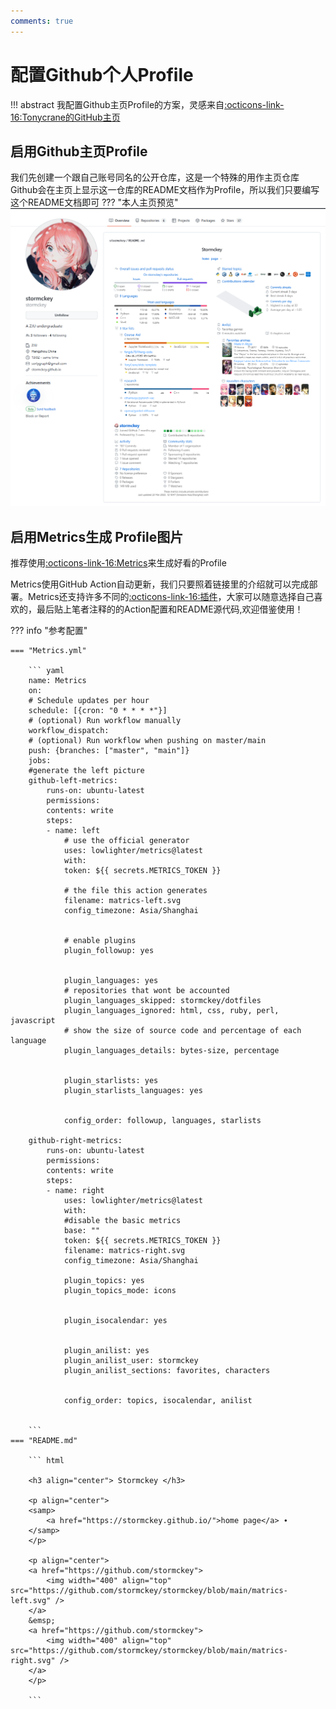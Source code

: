 ```yaml
---
comments: true
---
```


# 配置Github个人Profile

!!! abstract 
    我配置Github主页Profile的方案，灵感来自[:octicons-link-16:Tonycrane的GitHub主页](https://github.com/TonyCrane)

## 启用Github主页Profile
我们先创建一个跟自己账号同名的公开仓库，这是一个特殊的用作主页仓库  
Github会在主页上显示这一仓库的README文档作为Profile，所以我们只要编写这个README文档即可
??? "本人主页预览"
    ![](images/github_profile/2023-03-23-14-49-05.png#pic)


## 启用Metrics生成 Profile图片

推荐使用[:octicons-link-16:Metrics](https://github.com/lowlighter/metrics/blob/master/.github/readme/partials/documentation/setup/action.md)来生成好看的Profile

Metrics使用GitHub Action自动更新，我们只要照着链接里的介绍就可以完成部署。Metrics还支持许多不同的[:octicons-link-16:插件](https://github.com/lowlighter/metrics/blob/master/README.md)，大家可以随意选择自己喜欢的，最后贴上笔者注释的的Action配置和README源代码,欢迎借鉴使用！

??? info "参考配置"

    === "Metrics.yml"

        ``` yaml
        name: Metrics
        on:
        # Schedule updates per hour
        schedule: [{cron: "0 * * * *"}]
        # (optional) Run workflow manually
        workflow_dispatch:
        # (optional) Run workflow when pushing on master/main
        push: {branches: ["master", "main"]}
        jobs:
        #generate the left picture 
        github-left-metrics:
            runs-on: ubuntu-latest
            permissions:
            contents: write
            steps:
            - name: left
                # use the official generator
                uses: lowlighter/metrics@latest
                with:
                token: ${{ secrets.METRICS_TOKEN }}
                
                # the file this action generates
                filename: matrics-left.svg
                config_timezone: Asia/Shanghai
                
                
                # enable plugins
                plugin_followup: yes
                
                
                plugin_languages: yes
                # repositories that wont be accounted
                plugin_languages_skipped: stormckey/dotfiles
                plugin_languages_ignored: html, css, ruby, perl, javascript
                # show the size of source code and percentage of each language
                plugin_languages_details: bytes-size, percentage
                
                
                plugin_starlists: yes
                plugin_starlists_languages: yes
                
                
                config_order: followup, languages, starlists
                
        github-right-metrics:
            runs-on: ubuntu-latest
            permissions:
            contents: write
            steps:
            - name: right
                uses: lowlighter/metrics@latest
                with:
                #disable the basic metrics 
                base: ""
                token: ${{ secrets.METRICS_TOKEN }}
                filename: matrics-right.svg
                config_timezone: Asia/Shanghai
                
                plugin_topics: yes
                plugin_topics_mode: icons
                
                
                plugin_isocalendar: yes
                
                
                plugin_anilist: yes
                plugin_anilist_user: stormckey
                plugin_anilist_sections: favorites, characters
                
                
                config_order: topics, isocalendar, anilist
                
                
        ```
    === "README.md"

        ``` html

        <h3 align="center"> Stormckey </h3>

        <p align="center">
        <samp>
            <a href="https://stormckey.github.io/">home page</a> ∙
        </samp>
        </p>

        <p align="center">
        <a href="https://github.com/stormckey">
            <img width="400" align="top" src="https://github.com/stormckey/stormckey/blob/main/matrics-left.svg" />
        </a>
        &emsp;
        <a href="https://github.com/stormckey">
            <img width="400" align="top" src="https://github.com/stormckey/stormckey/blob/main/matrics-right.svg" />
        </a>
        </p>

        ```